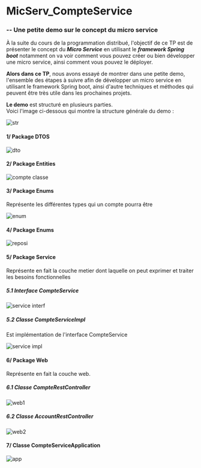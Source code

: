 # MicServ_CompteService
<h3>-- Une petite demo sur le concept du micro service</h3>
<p>À la suite du cours de la programmation distribué, l'objectif de ce TP est de présenter le concept du <b><i>Micro Service</i></b> en utilisant
le <b><i>framework Spring boot</i></b> notamment on va voir comment vous pouvez créer ou bien développer une micro service, ainsi comment vous pouvez le déployer.</p>

<p><strong><b>Alors dans ce TP</b></strong>, nous avons essayé de montrer dans une petite demo, l'ensemble des étapes à suivre afin de développer un micro service 
en utilisant le framework Spring boot, ainsi d'autre techniques et méthodes qui peuvent être très utile dans les prochaines projets.</p>
<p><strong><b>Le demo</b></strong> est structuré en plusieurs parties.</br>
Voici l'image ci-dessous qui montre la structure générale du demo :
</p>

![str](https://user-images.githubusercontent.com/102219821/163493338-6da04788-6661-4021-8151-3dda5b5273f5.png)

<h4>1/ Package DTOS</h4>

![dto](https://user-images.githubusercontent.com/102219821/163493423-d7cff3f3-9af2-449a-9e8b-c0902f5611b0.png)

<h4>2/ Package Entities</h4>

![compte classe](https://user-images.githubusercontent.com/102219821/163493565-a0d7edf8-497d-4760-9a2b-46bb89f2742a.png)

<h4>3/ Package Enums</h4>
<p>Représente les différentes types qui un compte pourra être </p>

![enum](https://user-images.githubusercontent.com/102219821/163493589-ade80aec-c9d4-40eb-8995-d78d8327eadd.png)

<h4>4/ Package Enums</h4>

![reposi](https://user-images.githubusercontent.com/102219821/163493673-854f2bb9-f843-49b9-9693-7bdfa204e41b.png)

<h4>5/ Package Service</h4>
<p>Représente en fait la couche metier dont laquelle on peut exprimer et traiter les besoins fonctionnelles</p>
<h5>5.1 Interface CompteService </h5>

![service interf](https://user-images.githubusercontent.com/102219821/163493882-840d0542-c980-4f14-914f-994a66ddefee.png)

<h5>5.2 Classe CompteServiceImpl</h5>
<p>Est implémentation de l'interface CompteService</p>

![service impl](https://user-images.githubusercontent.com/102219821/163493898-5a5ea673-5e36-4ae6-b154-b2fc2fe13b21.png)

<h4>6/ Package Web</h4>
<p>Représente en fait la couche web.</p>
<h5>6.1 Classe CompteRestController</h5>

![web1](https://user-images.githubusercontent.com/102219821/163494073-7d24f6fe-d2d7-49bd-b631-e046272161e6.png)

<h5>6.2 Classe AccountRestController</h5>

![web2](https://user-images.githubusercontent.com/102219821/163494120-8ac65559-805f-4a71-9f21-53a6cdc51f5b.png)

<h4>7/ Classe CompteServiceApplication</h4>

![app](https://user-images.githubusercontent.com/102219821/163494263-374f4547-45da-4c45-8627-f5f149c4adba.png)



